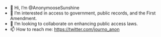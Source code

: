 - 👋 Hi, I’m @AnonymooseSunshine
- 👀 I’m interested in access to government, public records, and the First Amendment.
- 💞️ I’m looking to collaborate on enhancing public access laws.
- 📫 How to reach me:  https://twitter.com/journo_anon

<!---
AnonymooseSunshine/AnonymooseSunshine is a ✨ special ✨ repository because its `README.md` (this file) appears on your GitHub profile.
You can click the Preview link to take a look at your changes.
--->
